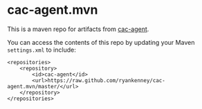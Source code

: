 cac-agent.mvn
========

This is a maven repo for artifacts from
[cac-agent](https://github.com/ryankenney/cac-agent).

You can access the contents of this repo by updating your Maven `settings.xml` to include:

	<repositories>
		<repository>
			<id>cac-agent</id>
			<url>https://raw.github.com/ryankenney/cac-agent.mvn/master/</url>
		</repository>
	</repositories>
